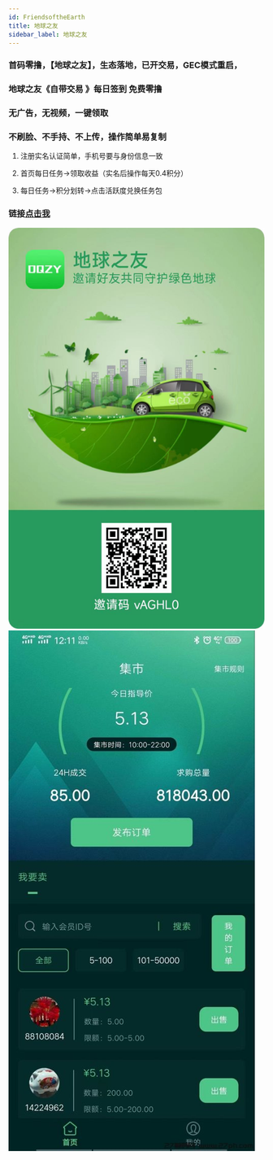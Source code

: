 ```yaml
---
id: FriendsoftheEarth
title: 地球之友
sidebar_label: 地球之友
---
```

### 首码零撸，【地球之友】，生态落地，已开交易，GEC模式重启，

### 地球之友《自带交易 》每日签到 免费零撸

### 无广告，无视频，一键领取

### 不刷脸、不手持、不上传，操作简单易复制

1. 注册实名认证简单，手机号要与身份信息一致

2. 首页每日任务→领取收益（实名后操作每天0.4积分）

3. 每日任务→积分划转→点击活跃度兑换任务包


### 链接[点击我](https://protectthegreenearth.cn/h5/#/register?code=vAGHL0)


![](./img/地球之友/二维码.jpg)
![](./img/地球之友/截图1.jpg)






